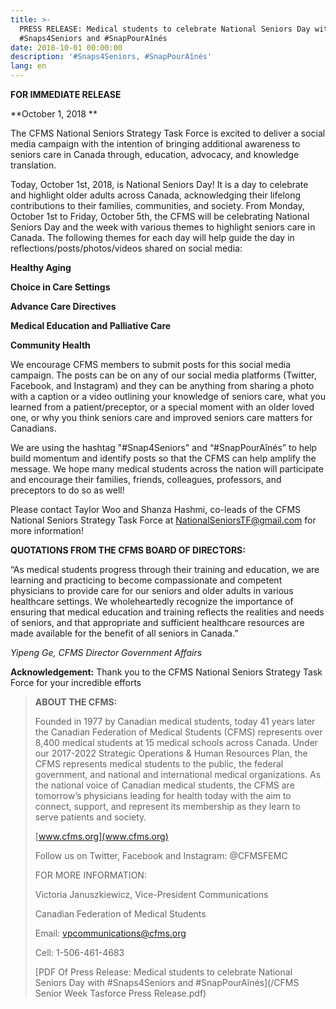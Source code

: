```yaml
---
title: >-
  PRESS RELEASE: Medical students to celebrate National Seniors Day with
  #Snaps4Seniors and #SnapPourAînés
date: 2018-10-01 00:00:00
description: '#Snaps4Seniors, #SnapPourAînés'
lang: en
---
```


**FOR IMMEDIATE RELEASE**

**October 1, 2018 **

The CFMS National Seniors Strategy Task Force is excited to deliver a social media campaign with the intention of bringing additional awareness to seniors care in Canada through, education, advocacy, and knowledge translation. 

Today, October 1st, 2018, is National Seniors Day! It is a day to celebrate and highlight older adults across Canada, acknowledging their lifelong contributions to their families, communities, and society. From Monday, October 1st to Friday, October 5th, the CFMS will be celebrating National Seniors Day and the week with various themes to highlight seniors care in Canada. The following themes for each day will help guide the day in reflections/posts/photos/videos shared on social media:

**Healthy Aging**

**Choice in Care Settings**

**Advance Care Directives**

**Medical Education and Palliative Care**

**Community Health**

We encourage CFMS members to submit posts for this social media campaign. The posts can be on any of our social media platforms (Twitter, Facebook, and Instagram) and they can be anything from sharing a photo with a caption or a video outlining your knowledge of seniors care, what you learned from a patient/preceptor, or a special moment with an older loved one, or why you think seniors care and improved seniors care matters for Canadians.

We are using the hashtag "#Snap4Seniors" and “#SnapPourAînés” to help build momentum and identify posts so that the CFMS can help amplify the message. We hope many medical students across the nation will participate and encourage their families, friends, colleagues, professors, and preceptors to do so as well!

Please contact Taylor Woo and Shanza Hashmi, co-leads of the CFMS National Seniors Strategy Task Force at NationalSeniorsTF@gmail.com for more information!

**QUOTATIONS FROM THE CFMS BOARD OF DIRECTORS:**

“As medical students progress through their training and education, we are learning and practicing to become compassionate and competent physicians to provide care for our seniors and older adults in various healthcare settings. We wholeheartedly recognize the importance of ensuring that medical education and training reflects the realities and needs of seniors, and that appropriate and sufficient healthcare resources are made available for the benefit of all seniors in Canada.”

*Yipeng Ge, CFMS Director Government Affairs*

**Acknowledgement:** Thank you to the CFMS National Seniors Strategy Task Force for your incredible efforts

> **ABOUT THE CFMS:**
>
>
> Founded in 1977 by Canadian medical students, today 41 years later the Canadian Federation of Medical Students (CFMS) represents over 8,400 medical students at 15 medical schools across Canada. Under our 2017-2022 Strategic Operations & Human Resources Plan, the CFMS represents medical students to the public, the federal government, and national and international medical organizations. As the national voice of Canadian medical students, the CFMS are tomorrow’s physicians leading for health today with the aim to connect, support, and represent its membership as they learn to serve patients and society.
>
>
> [www.cfms.org](www.cfms.org)
>
>
> Follow us on Twitter, Facebook and Instagram: @CFMSFEMC 
>
>
> FOR MORE INFORMATION:
>
>
> Victoria Januszkiewicz, Vice-President Communications
>
>
> Canadian Federation of Medical Students
>
>
> Email: [vpcommunications@cfms.org](mailto:vpcommunications@cfms.org)
>
>
> Cell: 1-506-461-4683
>
>
> [PDF Of Press Release: Medical students to celebrate National Seniors Day with #Snaps4Seniors and #SnapPourAînés](/CFMS Senior Week Tasforce Press Release.pdf)